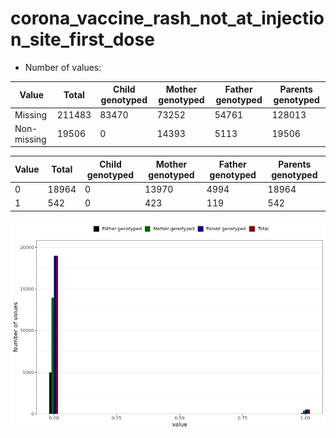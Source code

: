 # corona_vaccine_rash_not_at_injection_site_first_dose
- Number of values:

| Value | Total | Child genotyped | Mother genotyped | Father genotyped | Parents genotyped |
| ----- | ----- | --------------- | ---------------- | ---------------- |---------------- |
| Missing | 211483 | 83470 | 73252 | 54761 | 128013 |
| Non-missing | 19506 | 0 | 14393 | 5113 | 19506 |

| Value | Total | Child genotyped | Mother genotyped | Father genotyped | Parents genotyped |
| ----- | ----- | --------------- | ---------------- | ---------------- |---------------- |
| 0 | 18964 | 0 | 13970 | 4994 | 18964 |
| 1 | 542 | 0 | 423 | 119 | 542 |



![](corona_vaccine_rash_not_at_injection_site_first_dose_n.png)



